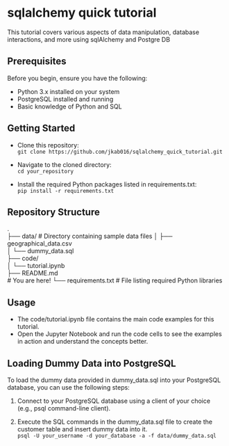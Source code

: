 # sqlalchemy quick tutorial
This tutorial covers various aspects of data manipulation, database interactions, and more using sqlAlchemy and Postgre DB


## Prerequisites
Before you begin, ensure you have the following:

- Python 3.x installed on your system
- PostgreSQL installed and running
- Basic knowledge of Python and SQL


## Getting Started
- Clone this repository:<br>
    ``git clone https://github.com/jkab016/sqlalchemy_quick_tutorial.git``

- Navigate to the cloned directory:<br>
    ``cd your_repository``

- Install the required Python packages listed in requirements.txt:<br>
    ``pip install -r requirements.txt``

## Repository Structure
.<br>
├── data/                          # Directory containing sample data files
│   ├── geographical_data.csv     
│   └── dummy_data.sql            
├── code/                          
│   └── tutorial.ipynb            
├── README.md<br>                      # You are here!
└── requirements.txt               # File listing required Python libraries


## Usage

- The code/tutorial.ipynb file contains the main code examples for this tutorial.
- Open the Jupyter Notebook and run the code cells to see the examples in action and understand the concepts better.

## Loading Dummy Data into PostgreSQL
To load the dummy data provided in dummy_data.sql into your PostgreSQL database, you can use the following steps:

1. Connect to your PostgreSQL database using a client of your choice (e.g., psql command-line client).

2. Execute the SQL commands in the dummy_data.sql file to create the customer table and insert dummy data into it.<br>
    ``psql -U your_username -d your_database -a -f data/dummy_data.sql``